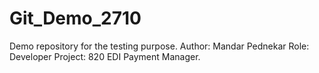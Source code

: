 # Git_Demo_2710
Demo repository for the testing purpose.
Author: Mandar Pednekar
Role: Developer
Project: 820 EDI Payment Manager.
